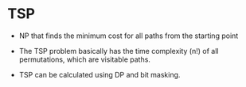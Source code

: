 # TSP

* NP that finds the minimum cost for all paths from the starting point
* The TSP problem basically has the time complexity (n!) of all permutations, which are visitable paths.

* TSP can be calculated using DP and bit masking.



